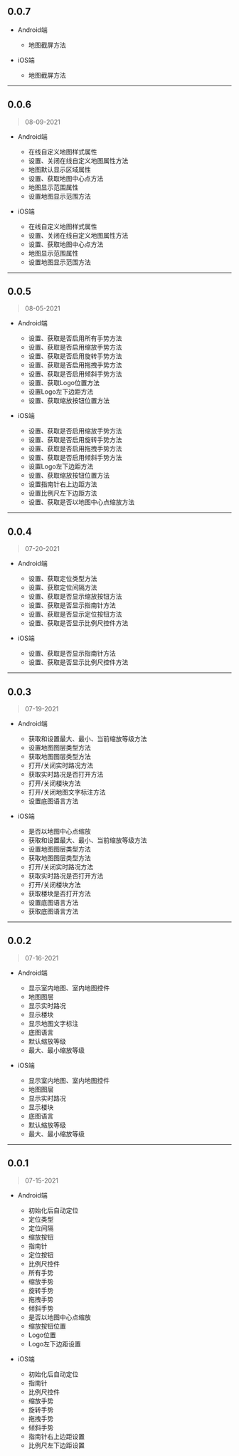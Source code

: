 ## 0.0.7

- Android端
  - 地图截屏方法

- iOS端
  - 地图截屏方法

---

## 0.0.6
> 08-09-2021

- Android端
  - 在线自定义地图样式属性
  - 设置、关闭在线自定义地图属性方法
  - 地图默认显示区域属性
  - 设置、获取地图中心点方法
  - 地图显示范围属性
  - 设置地图显示范围方法

- iOS端
  - 在线自定义地图样式属性
  - 设置、关闭在线自定义地图属性方法
  - 设置、获取地图中心点方法
  - 地图显示范围属性
  - 设置地图显示范围方法

---

## 0.0.5
> 08-05-2021

- Android端
  - 设置、获取是否启用所有手势方法
  - 设置、获取是否启用缩放手势方法
  - 设置、获取是否启用旋转手势方法
  - 设置、获取是否启用拖拽手势方法
  - 设置、获取是否启用倾斜手势方法
  - 设置、获取Logo位置方法
  - 设置Logo左下边距方法
  - 设置、获取缩放按钮位置方法

- iOS端
  - 设置、获取是否启用缩放手势方法
  - 设置、获取是否启用旋转手势方法
  - 设置、获取是否启用拖拽手势方法
  - 设置、获取是否启用倾斜手势方法
  - 设置Logo左下边距方法
  - 设置、获取缩放按钮位置方法
  - 设置指南针右上边距方法
  - 设置比例尺左下边距方法
  - 设置、获取是否以地图中心点缩放方法

---

## 0.0.4
> 07-20-2021

- Android端
  - 设置、获取定位类型方法
  - 设置、获取定位间隔方法
  - 设置、获取是否显示缩放按钮方法
  - 设置、获取是否显示指南针方法
  - 设置、获取是否显示定位按钮方法
  - 设置、获取是否显示比例尺控件方法

- iOS端
  - 设置、获取是否显示指南针方法
  - 设置、获取是否显示比例尺控件方法

---

## 0.0.3
> 07-19-2021

- Android端
  - 获取和设置最大、最小、当前缩放等级方法
  - 设置地图图层类型方法
  - 获取地图图层类型方法
  - 打开/关闭实时路况方法
  - 获取实时路况是否打开方法
  - 打开/关闭楼块方法
  - 打开/关闭地图文字标注方法
  - 设置底图语言方法

- iOS端
  - 是否以地图中心点缩放
  - 获取和设置最大、最小、当前缩放等级方法
  - 设置地图图层类型方法
  - 获取地图图层类型方法
  - 打开/关闭实时路况方法
  - 获取实时路况是否打开方法
  - 打开/关闭楼块方法
  - 获取楼块是否打开方法
  - 设置底图语言方法
  - 获取底图语言方法

---

## 0.0.2
> 07-16-2021

- Android端
  - 显示室内地图、室内地图控件
  - 地图图层
  - 显示实时路况
  - 显示楼块
  - 显示地图文字标注
  - 底图语言
  - 默认缩放等级
  - 最大、最小缩放等级

- iOS端
  - 显示室内地图、室内地图控件
  - 地图图层
  - 显示实时路况
  - 显示楼块
  - 底图语言
  - 默认缩放等级
  - 最大、最小缩放等级

---

## 0.0.1
> 07-15-2021

- Android端
  - 初始化后自动定位
  - 定位类型
  - 定位间隔
  - 缩放按钮
  - 指南针
  - 定位按钮
  - 比例尺控件
  - 所有手势
  - 缩放手势
  - 旋转手势
  - 拖拽手势
  - 倾斜手势
  - 是否以地图中心点缩放
  - 缩放按钮位置
  - Logo位置
  - Logo左下边距设置
    
- iOS端
  - 初始化后自动定位
  - 指南针
  - 比例尺控件
  - 缩放手势
  - 旋转手势
  - 拖拽手势
  - 倾斜手势
  - 指南针右上边距设置
  - 比例尺左下边距设置

